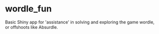 # wordle_fun

Basic Shiny app for 'assistance' in solving and exploring the game wordle, or offshoots like Absurdle.
